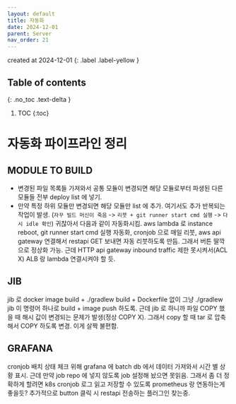 ```yaml
---
layout: default
title: 자동화
date: 2024-12-01
parent: Server
nav_order: 21
---
```


created at 2024-12-01
{: .label .label-yellow }

## Table of contents
{: .no_toc .text-delta }

1. TOC
{:toc}

# 자동화 파이프라인 정리
## MODULE TO BUILD
* 변경된 파일 목록들 가져와서 공통 모듈이 변경되면 해당 모듈로부터 파생된 다른 모듈들 전부 deploy list 에 넣기.
* 만약 특정 하위 모듈만 변경되면 해당 모듈만 list 에 추가.
여기서도 추가 반복되는 작업이 발생. (`자꾸 빌드 머신이 죽음` -> `리붓 + git runner start cmd 실행` -> `다시 idle 확인`) 
귀찮아서 다음과 같이 자동화시킴. aws lambda 로 instance reboot, git runner start cmd 실행 자동화, cronjob 으로 매일 리붓, aws api gateway 연결해서 restapi GET 보내면 자동 리붓하도록 만듬. 그래서 버튼 딸깍으로 정상화 가능.
근데 HTTP api gateway inbound traffic 제한 못시켜서(ACL X) ALB 랑 lambda 연결시켜야 할 듯.

## JIB
jib 로 docker image build + ./gradlew build + Dockerfile 없이 그냥 ./gradlew jib 이 명령어 하나로 build + image push 하도록. 근데 jib 로 하니까 파일 COPY 했을 때 해시 값이 변경되는 문제가 발생(정상 COPY X). 그래서 copy 할 때 tar 로 압축해서 COPY 하도록 변경. 이게 살짝 불편함. 

## GRAFANA
cronjob 배치 상태 체크 위해 grafana 에 batch db 에서 데이터 가져와서 시간 별 상황 표시. 근데 만약 job repo 에 넣지 않도록 job 설정해 놨으면 못읽음. 그래서 좀 더 정확하게 할려면 k8s cronjob 로그 읽고 저장할 수 있도록 prometheus 랑 연동하는게 좋을듯?
추가적으로 button 클릭 시 restapi 전송하는 플러그인 찾는중.